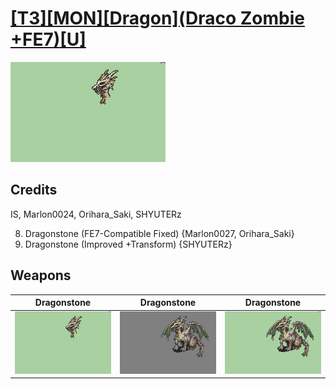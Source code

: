 # [\[T3\]\[MON\]\[Dragon\]\(Draco Zombie +FE7\)\[U\]](../%5BT3%5D%5BMON%5D%5BDragon%5D(Draco%20Zombie%20+FE7)%5BU%5D)

<img src="./8.%20Dragonstone/Dragonstone_000.png" alt="[T3][MON][Dragon](Draco Zombie +FE7)[U] standing" />

## Credits

IS, Marlon0024, Orihara_Saki, SHYUTERz

8. Dragonstone (FE7-Compatible Fixed) {Marlon0027, Orihara_Saki}
8. Dragonstone (Improved +Transform) {SHYUTERz}

## Weapons


|Dragonstone |Dragonstone |Dragonstone |
|  :---: | :---: | :---: |
| <img alt="Dragonstone animation" src="./8.%20Dragonstone/Dragonstone.gif" /> | <img alt="Dragonstone animation" src="./8.%20Dragonstone%20(FE7%20Fixed)/Dragonstone.gif" /> | <img alt="Dragonstone animation" src="./8.%20Dragonstone%20(Improved%20+Transform)/Dragonstone.gif" /> |
